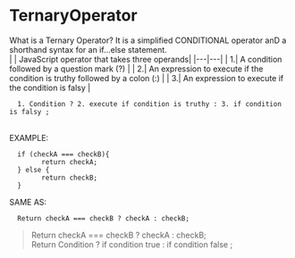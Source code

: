 # TernaryOperator
What is a Ternary Operator?
It is a simplified CONDITIONAL operator anD a shorthand syntax for an if...else statement.
<br>
| | JavaScript operator that takes three operands|
|---|---|
| 1.| A condition followed by a question mark (?) |
| 2.| An expression to execute if the condition is truthy followed by a colon (:) |
| 3.| An expression to execute if the condition is falsy |
<br>

      1. Condition ? 2. execute if condition is truthy : 3. if condition is falsy ;
<br>    
EXAMPLE:

      if (checkA === checkB){
            return checkA;
      } else {
            return checkB;
      }
SAME AS:

      Return checkA === checkB ? checkA : checkB;

> Return checkA === checkB ?            checkA : checkB;<br>
> Return Condition         ? if condition true : if condition false ;

      

